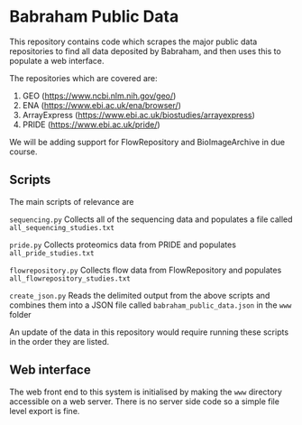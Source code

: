 # Babraham Public Data
This repository contains code which scrapes the major public data repositories to find all data deposited by Babraham, and then uses this to populate a web interface.

The repositories which are covered are:

1. GEO (https://www.ncbi.nlm.nih.gov/geo/)
2. ENA (https://www.ebi.ac.uk/ena/browser/)
3. ArrayExpress (https://www.ebi.ac.uk/biostudies/arrayexpress)
4. PRIDE (https://www.ebi.ac.uk/pride/)

We will be adding support for FlowRepository and BioImageArchive in due course.

Scripts
-------
The main scripts of relevance are

```sequencing.py```
Collects all of the sequencing data and populates a file called ```all_sequencing_studies.txt```

```pride.py```
Collects proteomics data from PRIDE and populates ```all_pride_studies.txt```

```flowrepository.py```
Collects flow data from FlowRepository and populates ```all_flowrepository_studies.txt```

```create_json.py```
Reads the delimited output from the above scripts and combines them into a JSON file called ```babraham_public_data.json``` in the ```www``` folder

An update of the data in this repository would require running these scripts in the order they are listed.

Web interface
-------------

The web front end to this system is initialised by making the ```www``` directory accessible on a web server.  There is no server side code so a simple file level export is fine.
